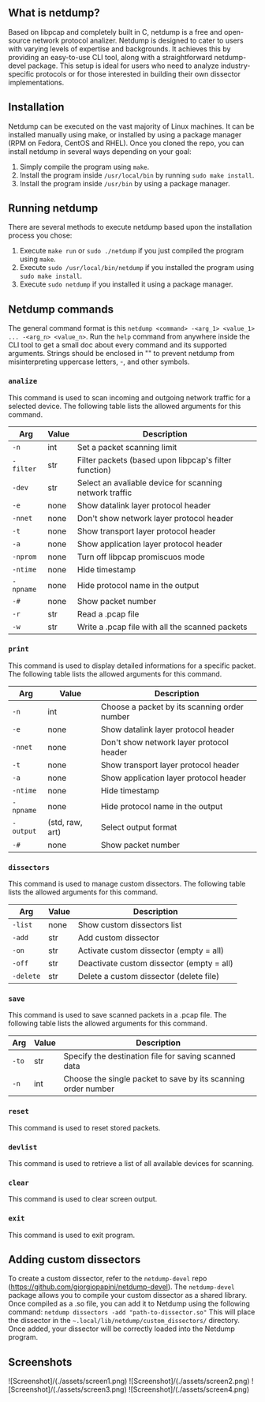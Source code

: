 ## What is netdump?
Based on libpcap and completely built in C, netdump is a free and open-source network protocol analizer.
Netdump is designed to cater to users with varying levels of expertise and backgrounds. It achieves this by providing an easy-to-use CLI tool, along with a straightforward netdump-devel package. This setup is ideal for users who need to analyze industry-specific protocols or for those interested in building their own dissector implementations.

## Installation
Netdump can be executed on the vast majority of Linux machines. It can be installed manually using make, or installed by using a package manager (RPM on Fedora, CentOS and RHEL).
Once you cloned the repo, you can install netdump in several ways depending on your goal:

1) Simply compile the program using ```make```.
2) Install the program inside ```/usr/local/bin``` by running ```sudo make install```.
3) Install the program inside ```/usr/bin``` by using a package manager.

## Running netdump
There are several methods to execute netdump based upon the installation process you chose:

1) Execute ```make run``` or ```sudo ./netdump``` if you just compiled the program using ```make```.
2) Execute ```sudo /usr/local/bin/netdump``` if you installed the program using ```sudo make install```.
3) Execute ```sudo netdump``` if you installed it using a package manager.

## Netdump commands
The general command format is this ```netdump <command> -<arg_1> <value_1> ... -<arg_n> <value_n>```.
Run the ```help``` command from anywhere inside the CLI tool to get a small doc about every command and its supported arguments.
Strings should be enclosed in "" to prevent netdump from misinterpreting uppercase letters, -, and other symbols.

### ```analize```
This command is used to scan incoming and outgoing network traffic for a selected device.
The following table lists the allowed arguments for this command.

| Arg | Value | Description |
|--------|------------|---------|
| `-n` | int | Set a packet scanning limit |
| `-filter` | str | Filter packets (based upon libpcap's filter function) |
| `-dev` | str | Select an avaliable device for scanning network traffic |
| `-e` | none | Show datalink layer protocol header |
| `-nnet` | none | Don't show network layer protocol header |
| `-t` | none | Show transport layer protocol header |
| `-a` | none | Show application layer protocol header |
| `-nprom` | none | Turn off libpcap promiscuos mode |
| `-ntime` | none | Hide timestamp |
| `-npname` | none | Hide protocol name in the output |
| `-#` | none | Show packet number |
| `-r` | str | Read a .pcap file |
| `-w` | str | Write a .pcap file with all the scanned packets |

### ```print```
This command is used to display detailed informations for a specific packet.
The following table lists the allowed arguments for this command.

| Arg | Value | Description |
|--------|------------|---------|
| `-n` | int | Choose a packet by its scanning order number |
| `-e` | none | Show datalink layer protocol header |
| `-nnet` | none | Don't show network layer protocol header |
| `-t` | none | Show transport layer protocol header |
| `-a` | none | Show application layer protocol header |
| `-ntime` | none | Hide timestamp |
| `-npname` | none | Hide protocol name in the output |
| `-output` | (std, raw, art) | Select output format |
| `-#` | none | Show packet number |

### ```dissectors```
This command is used to manage custom dissectors.
The following table lists the allowed arguments for this command.

| Arg | Value | Description |
|--------|------------|---------|
| `-list` | none | Show custom dissectors list |
| `-add` | str | Add custom dissector |
| `-on` | str | Activate custom dissector (empty = all) |
| `-off` | str | Deactivate custom dissector (empty = all) |
| `-delete` | str | Delete a custom dissector (delete file) |

### ```save```
This command is used to save scanned packets in a .pcap file.
The following table lists the allowed arguments for this command.

| Arg | Value | Description |
|--------|------------|---------|
| `-to` | str | Specify the destination file for saving scanned data |
| `-n` | int | Choose the single packet to save by its scanning order number |

### ```reset```
This command is used to reset stored packets.

### ```devlist```
This command is used to retrieve a list of all available devices for scanning.

### ```clear```
This command is used to clear screen output.

### ```exit```
This command is used to exit program.


## Adding custom dissectors
To create a custom dissector, refer to the ```netdump-devel``` repo (https://github.com/giorgiopapini/netdump-devel).
The ```netdump-devel``` package allows you to compile your custom dissector as a shared library. Once compiled as a .so file, you can add it to Netdump using the following command:
```netdump dissectors -add "path-to-dissector.so"```
This will place the dissector in the ```~.local/lib/netdump/custom_dissectors/``` directory. Once added, your dissector will be correctly loaded into the Netdump program.

## Screenshots
![Screenshot]/(./assets/screen1.png)
![Screenshot]/(./assets/screen2.png)
![Screenshot]/(./assets/screen3.png)
![Screenshot]/(./assets/screen4.png)